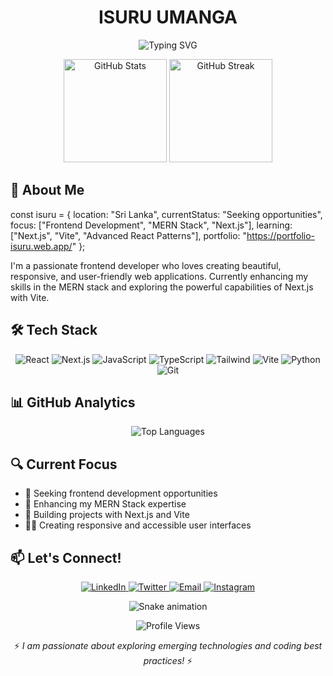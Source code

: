 <h1 align="center">ISURU UMANGA</h1>
<p align="center">
  <img src="https://readme-typing-svg.herokuapp.com?font=Fira+Code&weight=500&size=25&duration=3000&pause=500&color=0366D6&center=true&vCenter=true&random=false&width=435&lines=Frontend+Developer;MERN+Stack+Engineer;React+Specialist" alt="Typing SVG" />
</p>

<div align="center">
  <img src="https://github-readme-stats.vercel.app/api?username=izu99&show_icons=true&theme=tokyonight&hide_border=true&bg_color=0D1117" height="165" alt="GitHub Stats"/>
  <img src="https://github-readme-streak-stats.herokuapp.com/?user=izu99&theme=tokyonight&hide_border=true&background=0D1117" height="165" alt="GitHub Streak"/>
</div>

## 🚀 About Me

const isuru = {
  location: "Sri Lanka",
  currentStatus: "Seeking opportunities",
  focus: ["Frontend Development", "MERN Stack", "Next.js"],
  learning: ["Next.js", "Vite", "Advanced React Patterns"],
  portfolio: "https://portfolio-isuru.web.app/"
};

I'm a passionate frontend developer who loves creating beautiful, responsive, and user-friendly web applications. Currently enhancing my skills in the MERN stack and exploring the powerful capabilities of Next.js with Vite.

## 🛠️ Tech Stack

<p align="center">
  <img src="https://img.shields.io/badge/React-20232A?style=for-the-badge&logo=react&logoColor=61DAFB" alt="React"/>
  <img src="https://img.shields.io/badge/Next.js-000000?style=for-the-badge&logo=next.js&logoColor=white" alt="Next.js"/>
  <img src="https://img.shields.io/badge/JavaScript-F7DF1E?style=for-the-badge&logo=javascript&logoColor=black" alt="JavaScript"/>
  <img src="https://img.shields.io/badge/TypeScript-007ACC?style=for-the-badge&logo=typescript&logoColor=white" alt="TypeScript"/>
  <img src="https://img.shields.io/badge/Tailwind_CSS-38B2AC?style=for-the-badge&logo=tailwind-css&logoColor=white" alt="Tailwind"/>
  <img src="https://img.shields.io/badge/Vite-646CFF?style=for-the-badge&logo=vite&logoColor=white" alt="Vite"/>
  <img src="https://img.shields.io/badge/Python-3776AB?style=for-the-badge&logo=python&logoColor=white" alt="Python"/>
  <img src="https://img.shields.io/badge/Git-F05032?style=for-the-badge&logo=git&logoColor=white" alt="Git"/>
</p>

## 📊 GitHub Analytics

<p align="center">
  <img src="https://github-readme-stats.vercel.app/api/top-langs/?username=izu99&layout=compact&theme=tokyonight&hide_border=true&bg_color=0D1117" alt="Top Languages"/>
</p>

## 🔍 Current Focus

- 🔭 Seeking frontend development opportunities
- 🌱 Enhancing my MERN Stack expertise
- 🚀 Building projects with Next.js and Vite
- 👨‍💻 Creating responsive and accessible user interfaces

## 📫 Let's Connect!

<p align="center">
  <a href="https://linkedin.com/in/isuru-umanga-280672213">
    <img src="https://img.shields.io/badge/LinkedIn-0077B5?style=for-the-badge&logo=linkedin&logoColor=white" alt="LinkedIn"/>
  </a>
  <a href="https://twitter.com/IsuruUmanga">
    <img src="https://img.shields.io/badge/Twitter-1DA1F2?style=for-the-badge&logo=twitter&logoColor=white" alt="Twitter"/>
  </a>
  <a href="mailto:isuruumanga123@gmail.com">
    <img src="https://img.shields.io/badge/Email-D14836?style=for-the-badge&logo=gmail&logoColor=white" alt="Email"/>
  </a>
  <a href="https://www.instagram.com/Isuru_Umanga/">
    <img src="https://img.shields.io/badge/Instagram-E4405F?style=for-the-badge&logo=instagram&logoColor=white" alt="Instagram"/>
  </a>
</p>

<div align="center">
  <img src="https://github.com/Izu99/Izu99/blob/output/github-contribution-grid-snake.gif" alt="Snake animation"/>
</div>

<p align="center">
  <img src="https://komarev.com/ghpvc/?username=izu99&style=for-the-badge&color=0e75b6" alt="Profile Views"/>
</p>

<p align="center">⚡ <i>I am passionate about exploring emerging technologies and coding best practices!</i> ⚡</p>
